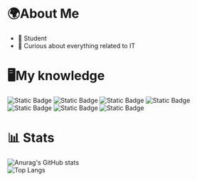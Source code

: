 # 🌍About Me
- 📖 Student
- 🔎 Curious about everything related to IT


# 🖥️My knowledge
<!--- Badge --->
![Static Badge](https://img.shields.io/badge/Python-14354C?style=flat&logo=python&logoColor=white)
![Static Badge](https://img.shields.io/badge/C%2B%2B-00599C?style=flat&logo=c%2B%2B&logoColor=white)
![Static Badge](https://img.shields.io/badge/HTML5-E34F26?style=flat&logo=html5&logoColor=white)
![Static Badge](https://img.shields.io/badge/CSS-563d7c?&style=flat&logo=css3&logoColor=white)
![Static Badge](https://img.shields.io/badge/JavaScript-F7DF1E?style=flat&logo=javascript&logoColor=black)
![Static Badge](https://img.shields.io/badge/Windows-0078D6?style=flat&logo=windows&logoColor=white)
![Static Badge](https://img.shields.io/badge/Linux-FCC624?style=flat&logo=linux&logoColor=black)
<br>
# 📊 Stats
<!--- Stats --->
![Anurag's GitHub stats](https://github-readme-stats.vercel.app/api?username=aAnthony030&show_icons=true&theme=dark) 
<br>
![Top Langs](https://github-readme-stats.vercel.app/api/top-langs/?username=aAnthony030&hide_progress=true&theme=dark)
<!---
aAnthony030/aAnthony030 is a ✨ special ✨ repository because its `README.md` (this file) appears on your GitHub profile.
You can click the Preview link to take a look at your changes.
--->

